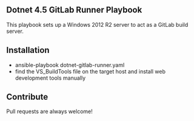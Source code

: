 ## Dotnet 4.5 GitLab Runner Playbook
This playbook sets up a Windows 2012 R2 server to act as a GitLab build server.  

## Installation
- ansible-playbook dotnet-gitlab-runner.yaml
- find the VS_BuildTools file on the target host and install web development tools manually

## Contribute
Pull requests are always welcome!

